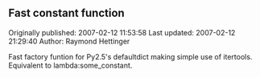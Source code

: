 ## Fast constant function

Originally published: 2007-02-12 11:53:58
Last updated: 2007-02-12 21:29:40
Author: Raymond Hettinger

Fast factory funtion for Py2.5's defaultdict making simple use of itertools.  Equivalent to lambda:some_constant.